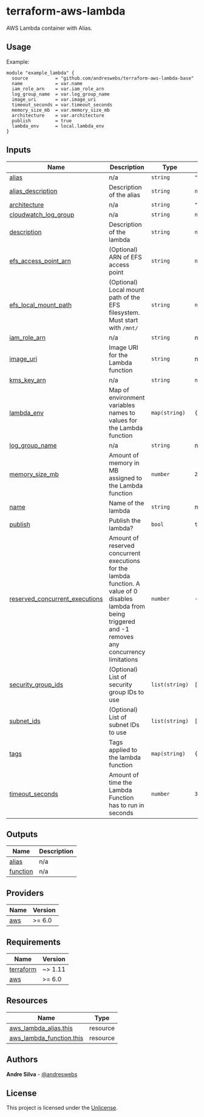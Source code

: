 # terraform-aws-lambda

AWS Lambda container with Alias.

[//]: # (BEGIN_TF_DOCS)



## Usage

Example:

```hcl
module "example_lambda" {
  source          = "github.com/andreswebs/terraform-aws-lambda-base"
  name            = var.name
  iam_role_arn    = var.iam_role_arn
  log_group_name  = var.log_group_name
  image_uri       = var.image_uri
  timeout_seconds = var.timeout_seconds
  memory_size_mb  = var.memory_size_mb
  architecture    = var.architecture
  publish         = true
  lambda_env      = local.lambda_env
}
```



## Inputs

| Name | Description | Type | Default | Required |
|------|-------------|------|---------|:--------:|
| <a name="input_alias"></a> [alias](#input\_alias) | n/a | `string` | `"default"` | no |
| <a name="input_alias_description"></a> [alias\_description](#input\_alias\_description) | Description of the alias | `string` | `null` | no |
| <a name="input_architecture"></a> [architecture](#input\_architecture) | n/a | `string` | `"arm64"` | no |
| <a name="input_cloudwatch_log_group"></a> [cloudwatch\_log\_group](#input\_cloudwatch\_log\_group) | n/a | `string` | `null` | no |
| <a name="input_description"></a> [description](#input\_description) | Description of the lambda | `string` | `null` | no |
| <a name="input_efs_access_point_arn"></a> [efs\_access\_point\_arn](#input\_efs\_access\_point\_arn) | (Optional) ARN of EFS access point | `string` | `null` | no |
| <a name="input_efs_local_mount_path"></a> [efs\_local\_mount\_path](#input\_efs\_local\_mount\_path) | (Optional) Local mount path of the EFS filesystem. Must start with `/mnt/` | `string` | `null` | no |
| <a name="input_iam_role_arn"></a> [iam\_role\_arn](#input\_iam\_role\_arn) | n/a | `string` | n/a | yes |
| <a name="input_image_uri"></a> [image\_uri](#input\_image\_uri) | Image URI for the Lambda function | `string` | n/a | yes |
| <a name="input_kms_key_arn"></a> [kms\_key\_arn](#input\_kms\_key\_arn) | n/a | `string` | `null` | no |
| <a name="input_lambda_env"></a> [lambda\_env](#input\_lambda\_env) | Map of environment variables names to values for the Lambda function | `map(string)` | `{}` | no |
| <a name="input_log_group_name"></a> [log\_group\_name](#input\_log\_group\_name) | n/a | `string` | n/a | yes |
| <a name="input_memory_size_mb"></a> [memory\_size\_mb](#input\_memory\_size\_mb) | Amount of memory in MB assigned to the Lambda function | `number` | `256` | no |
| <a name="input_name"></a> [name](#input\_name) | Name of the lambda | `string` | n/a | yes |
| <a name="input_publish"></a> [publish](#input\_publish) | Publish the lambda? | `bool` | `true` | no |
| <a name="input_reserved_concurrent_executions"></a> [reserved\_concurrent\_executions](#input\_reserved\_concurrent\_executions) | Amount of reserved concurrent executions for the lambda function. A value of 0 disables lambda from being triggered and -1 removes any concurrency limitations | `number` | `-1` | no |
| <a name="input_security_group_ids"></a> [security\_group\_ids](#input\_security\_group\_ids) | (Optional) List of security group IDs to use | `list(string)` | `[]` | no |
| <a name="input_subnet_ids"></a> [subnet\_ids](#input\_subnet\_ids) | (Optional) List of subnet IDs to use | `list(string)` | `[]` | no |
| <a name="input_tags"></a> [tags](#input\_tags) | Tags applied to the lambda function | `map(string)` | `{}` | no |
| <a name="input_timeout_seconds"></a> [timeout\_seconds](#input\_timeout\_seconds) | Amount of time the Lambda Function has to run in seconds | `number` | `300` | no |



## Outputs

| Name | Description |
|------|-------------|
| <a name="output_alias"></a> [alias](#output\_alias) | n/a |
| <a name="output_function"></a> [function](#output\_function) | n/a |

## Providers

| Name | Version |
|------|---------|
| <a name="provider_aws"></a> [aws](#provider\_aws) | >= 6.0 |

## Requirements

| Name | Version |
|------|---------|
| <a name="requirement_terraform"></a> [terraform](#requirement\_terraform) | ~> 1.11 |
| <a name="requirement_aws"></a> [aws](#requirement\_aws) | >= 6.0 |

## Resources

| Name | Type |
|------|------|
| [aws_lambda_alias.this](https://registry.terraform.io/providers/hashicorp/aws/latest/docs/resources/lambda_alias) | resource |
| [aws_lambda_function.this](https://registry.terraform.io/providers/hashicorp/aws/latest/docs/resources/lambda_function) | resource |

[//]: # (END_TF_DOCS)

## Authors

**Andre Silva** - [@andreswebs](https://github.com/andreswebs)

## License

This project is licensed under the [Unlicense](UNLICENSE).
